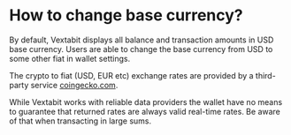 # How to change base currency?

By default, Vextabit displays all balance and transaction amounts in USD base currency. Users are able to change the base currency from USD to some other fiat in wallet settings.

The crypto to fiat (USD, EUR etc) exchange rates are provided by a third-party service [coingecko.com](https://coingecko.com).

While Vextabit works with reliable data providers the wallet have no means to guarantee that returned rates are always valid real-time rates. Be aware of that when transacting in large sums.
